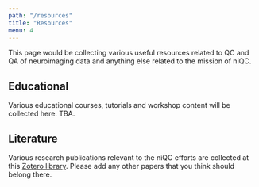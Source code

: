 ```yaml
---
path: "/resources"
title: "Resources"
menu: 4
---
```


This page would be collecting various useful resources related to QC and QA of neuroimaging data and anything else related to the mission of niQC.

## Educational

Various educational courses, tutorials and workshop content will be collected here. TBA.

## Literature

Various research publications relevant to the niQC efforts are collected at this [Zotero library](https://www.zotero.org/groups/2221093/niqc?). Please add any other papers that you think should belong there.